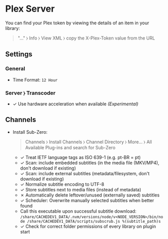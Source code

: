 # Plex Server

You can find your Plex token by viewing the details of an item in your library:
> "…" ⧽ Info ⧽ View XML ⧽ copy the X-Plex-Token value from the URL

## Settings

### General

  * Time Format: `12 Hour`

### Server ⧽ Transcoder

  * ✓ Use hardware acceleration when available *(Experimental)*

## Channels

  * Install Sub-Zero:<br>
    > Channels ⧽ Install Channels ⧽ Channel Directory ⧽ More… ⧽ All Available Plug-ins
    and search for Sub-Zero

    * ✓ Treat IETF language tags as ISO 639-1 (e.g. pt-BR = pt)
    * ✓ Scan: include embedded subtitles (in the media file (MKV/MP4), don't download if existing)
    * ✓ Scan: include external subtitles (metadata/filesystem, don't download if existing)
    * ✓ Normalize subtitle encoding to UTF-8
    * ✓ Store subtitles next to media files (instead of metadata)
    * ✗ Automatically delete leftover/unused (externally saved) subtitles
    * ✓ Scheduler: Overwrite manually selected subtitles when better found
    * Call this executable upon successful subtitle download:<br>
      `/share/CACHEDEV1_DATA/.nvm/versions/node/v<NODE_VERSION>/bin/node /share/CACHEDEV1_DATA/scripts/subscrub.js %(subtitle_path)s`
    * ✓ Check for correct folder permissions of every library on plugin start
